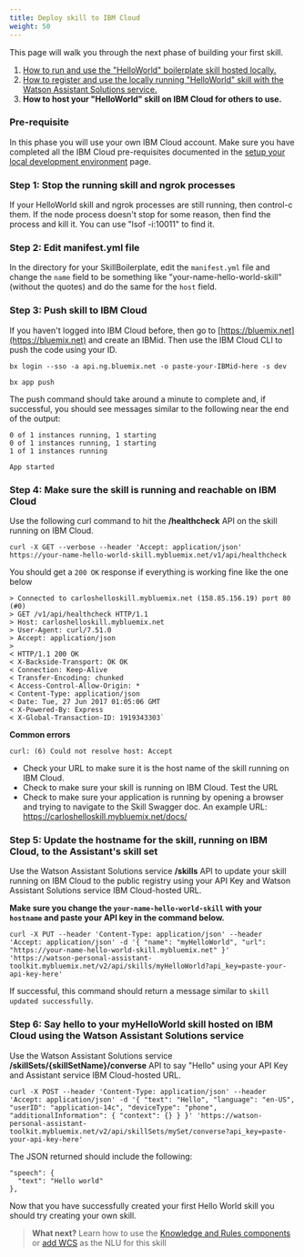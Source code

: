 ```yaml
---
title: Deploy skill to IBM Cloud
weight: 50
---
```

This page will walk you through the next phase of building your first skill.

1. [How to run and use the "HelloWorld" boilerplate skill hosted locally.]({{site.baseurl}}/skill/build-skill)
2. [How to register and use the locally running "HelloWorld" skill with the Watson Assistant Solutions service.]({{site.baseurl}}/skill/develop-locally)
3. **How to host your "HelloWorld" skill on IBM Cloud for others to use.**

### Pre-requisite
In this phase you will use your own IBM Cloud account.  Make sure you have completed all the IBM Cloud pre-requisites documented in the [setup your local development environment]({{site.baseurl}}/skill/setup-local-dev-env/) page.

### Step 1: Stop the running skill and ngrok processes
If your HelloWorld skill and ngrok processes are still running, then control-c them.  If the node process doesn't stop for some reason, then find the process and kill it.  You can use "lsof -i:10011" to find it.

### Step 2: Edit manifest.yml file
In the directory for your SkillBoilerplate, edit the `manifest.yml` file and change the `name` field to be something like "your-name-hello-world-skill" (without the quotes) and do the same for the `host` field.

### Step 3: Push skill to IBM Cloud
If you haven't logged into IBM Cloud before, then go to [https://bluemix.net](https://bluemix.net) and create an IBMid.  Then use the IBM Cloud CLI to push the code using your ID.

`bx login --sso -a api.ng.bluemix.net -o paste-your-IBMid-here -s dev`

`bx app push`

The push command should take around a minute to complete and, if successful, you should see messages similar to the following near the end of the output:

```
0 of 1 instances running, 1 starting
0 of 1 instances running, 1 starting
1 of 1 instances running

App started
```

### Step 4: Make sure the skill is running and reachable on IBM Cloud
Use the following curl command to hit the **/healthcheck** API on the skill running on IBM Cloud.

`curl -X GET --verbose --header 'Accept: application/json' https://your-name-hello-world-skill.mybluemix.net/v1/api/healthcheck`

You should get a `200 OK` response if everything is working fine like the one below
```
> Connected to carloshelloskill.mybluemix.net (158.85.156.19) port 80 (#0)
> GET /v1/api/healthcheck HTTP/1.1
> Host: carloshelloskill.mybluemix.net
> User-Agent: curl/7.51.0
> Accept: application/json
>
< HTTP/1.1 200 OK
< X-Backside-Transport: OK OK
< Connection: Keep-Alive
< Transfer-Encoding: chunked
< Access-Control-Allow-Origin: *
< Content-Type: application/json
< Date: Tue, 27 Jun 2017 01:05:06 GMT
< X-Powered-By: Express
< X-Global-Transaction-ID: 1919343303`
```

**Common errors**

```
curl: (6) Could not resolve host: Accept
```
* Check your URL to make sure it is the host name of the skill running on IBM Cloud.
* Check to make sure your skill is running on IBM Cloud.  Test the URL
* Check to make sure your application is running by opening a browser and trying to navigate to the Skill Swagger doc. An example URL: https://carloshelloskill.mybluemix.net/docs/

### Step 5: Update the hostname for the skill, running on IBM Cloud, to the Assistant's skill set
Use the Watson Assistant Solutions service **/skills** API to update your skill running on IBM Cloud to the public registry using your API Key and Watson Assistant Solutions service IBM Cloud-hosted URL.

**Make sure you change the `your-name-hello-world-skill` with your `hostname` and paste your API key in the command below.**

`curl -X PUT --header 'Content-Type: application/json' --header 'Accept: application/json' -d '{
  "name": "myHelloWorld",
  "url": "https://your-name-hello-world-skill.mybluemix.net"
}' 'https://watson-personal-assistant-toolkit.mybluemix.net/v2/api/skills/myHelloWorld?api_key=paste-your-api-key-here'`

If successful, this command should return a message similar to `skill updated successfully`.

### Step 6: Say hello to your myHelloWorld skill hosted on IBM Cloud using the Watson Assistant Solutions service
Use the Watson Assistant Solutions service **/skillSets/{skillSetName}/converse** API to say "Hello" using your API Key and Assistant service IBM Cloud-hosted URL.

`curl -X POST --header 'Content-Type: application/json' --header 'Accept: application/json' -d '{
  "text": "Hello",
  "language": "en-US",
  "userID": "application-14c",
  "deviceType": "phone",
  "additionalInformation": {
    "context": {}
  }
}' 'https://watson-personal-assistant-toolkit.mybluemix.net/v2/api/skillSets/mySet/converse?api_key=paste-your-api-key-here'`

The JSON returned should include the following:

```
"speech": {
  "text": "Hello world"
},
```

Now that you have successfully created your first Hello World skill you should try creating your own skill.

> **What next?** Learn how to use the [Knowledge and Rules components]({{site.baseurl}}/knowledge/what-is-kr) or [add WCS]({{site.baseurl}}/further-topics/using-wcs) as the NLU for this skill
